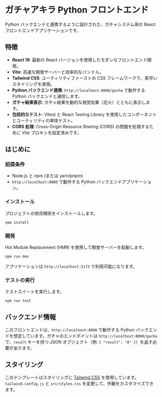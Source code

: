 # ガチャアキラ Python フロントエンド

Python バックエンドと連携するように設計された、ガチャシステム用の React フロントエンドアプリケーションです。

## 特徴

- **React 19**: 最新の React バージョンを使用したモダンなフロントエンド開発。
- **Vite**: 高速な開発サーバーと効率的なバンドル。
- **Tailwind CSS**: ユーティリティファーストの CSS フレームワークで、素早いスタイリングを実現。
- **Python バックエンド連携**: `http://localhost:8000/gacha` で動作する Python バックエンドと通信します。
- **ガチャ結果表示**: ガチャ結果を動的な視覚効果（花火）とともに表示します。
- **包括的なテスト**: Vitest と React Testing Library を使用したコンポーネントとユーティリティの単体テスト。
- **CORS 処理**: Cross-Origin Resource Sharing (CORS) の問題を処理するために Vite プロキシを設定済みです。

## はじめに

### 前提条件

- Node.js と npm (または yarn/pnpm)
- `http://localhost:8000` で動作する Python バックエンドアプリケーション。

### インストール

プロジェクトの依存関係をインストールします。

```bash
npm install
```

### 開発

Hot Module Replacement (HMR) を使用して開発サーバーを起動します。

```bash
npm run dev
```

アプリケーションは `http://localhost:5173` で利用可能になります。

### テストの実行

テストスイートを実行します。

```bash
npm run test
```

## バックエンド情報

このフロントエンドは、`http://localhost:8000` で動作する Python バックエンドを想定しています。ガチャのエンドポイントは `http://localhost:8000/gacha` で、`result` キーを持つ JSON オブジェクト（例: `{ "result": "A" }`）を返す必要があります。

## スタイリング

このテンプレートはスタイリングに [Tailwind CSS](https://tailwindcss.com/) を使用しています。`tailwind.config.js` と `src/styles.css` を変更して、外観をカスタマイズできます。
